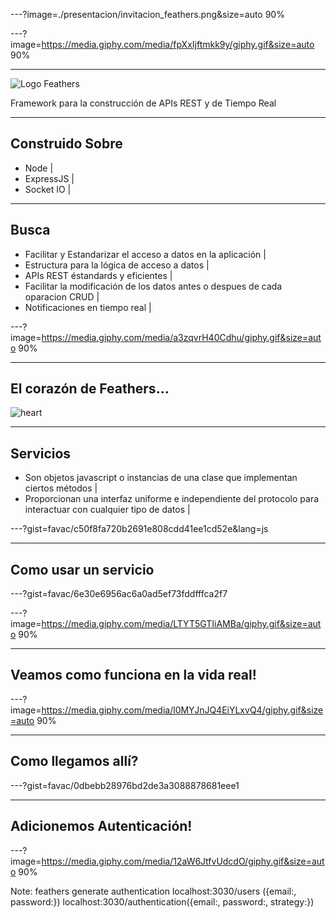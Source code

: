 ---?image=./presentacion/invitacion_feathers.png&size=auto 90%

---?image=https://media.giphy.com/media/fpXxIjftmkk9y/giphy.gif&size=auto 90%

---

![Logo Feathers](https://feathersjs.com/img/feathers-logo-wide.png)

Framework para la construcción de APIs REST y de Tiempo Real

---

## Construido Sobre

- Node      |
- ExpressJS |
- Socket IO |

---

## Busca

- Facilitar y Estandarizar el acceso a datos en la aplicación | 
- Estructura para la lógica de acceso a datos |
- APIs REST éstandards y eficientes |
- Facilitar la modificación de los datos antes o despues de cada oparacion CRUD |
- Notificaciones en tiempo real |

---?image=https://media.giphy.com/media/a3zqvrH40Cdhu/giphy.gif&size=auto 90%

--- 
## El corazón de Feathers...
![heart](https://media.giphy.com/media/bErElGdAHUmoE/giphy.gif)

---

## Servicios
- Son objetos javascript o instancias de una clase que implementan ciertos métodos |
- Proporcionan una interfaz uniforme e independiente del protocolo para interactuar con cualquier tipo de datos |

---?gist=favac/c50f8fa720b2691e808cdd41ee1cd52e&lang=js

---
## Como usar un servicio

---?gist=favac/6e30e6956ac6a0ad5ef73fddfffca2f7

---?image=https://media.giphy.com/media/LTYT5GTIiAMBa/giphy.gif&size=auto 90%

---

## Veamos como funciona en la vida real!

---?image=https://media.giphy.com/media/l0MYJnJQ4EiYLxvQ4/giphy.gif&size=auto 90%

---
## Como llegamos allí?

---?gist=favac/0dbebb28976bd2de3a3088878681eee1

--- 

## Adicionemos Autenticación!



---?image=https://media.giphy.com/media/12aW6JtfvUdcdO/giphy.gif&size=auto 90%

Note: 
feathers generate authentication
localhost:3030/users ({email:, password:})
localhost:3030/authentication({email:, password:, strategy:})


